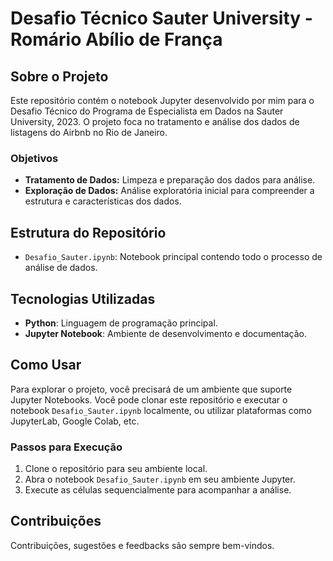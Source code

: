 # Desafio Técnico Sauter University - Romário Abílio de França

## Sobre o Projeto
Este repositório contém o notebook Jupyter desenvolvido por mim para o Desafio Técnico do Programa de Especialista em Dados na Sauter University, 2023. O projeto foca no tratamento e análise dos dados de listagens do Airbnb no Rio de Janeiro.

### Objetivos
- **Tratamento de Dados:** Limpeza e preparação dos dados para análise.
- **Exploração de Dados:** Análise exploratória inicial para compreender a estrutura e características dos dados.

## Estrutura do Repositório
- `Desafio_Sauter.ipynb`: Notebook principal contendo todo o processo de análise de dados.

## Tecnologias Utilizadas
- **Python**: Linguagem de programação principal.
- **Jupyter Notebook**: Ambiente de desenvolvimento e documentação.

## Como Usar
Para explorar o projeto, você precisará de um ambiente que suporte Jupyter Notebooks. Você pode clonar este repositório e executar o notebook `Desafio_Sauter.ipynb` localmente, ou utilizar plataformas como JupyterLab, Google Colab, etc.

### Passos para Execução
1. Clone o repositório para seu ambiente local.
2. Abra o notebook `Desafio_Sauter.ipynb` em seu ambiente Jupyter.
3. Execute as células sequencialmente para acompanhar a análise.

## Contribuições
Contribuições, sugestões e feedbacks são sempre bem-vindos. 


